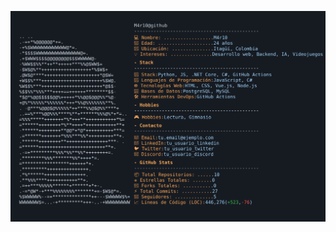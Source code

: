  ![Mi Arte ASCII](/mi_perfil_readme_2.svg)

<!-- <div style="text-align: center;">
<pre>                                                                   
                  .. ..                 
            .-=+*%@@@@@@*+=.            
          -+%$WWWWWWWWWWWWW@*=.         
        -*$$$$WWWWWWWWWWWWWWWW@=.       
      .+$WWW$$$$@@@@@@@@$$$WWWWW@-      
     -%WW$$%%**++**+++++***%%@$WW$=     
    -$W$@%**++++++++++++++++++*%$W$+    
   .@W$@****++++++++++++++++++++*@$W=   
   +W$$%***++++++++++++++++++++++%$W@.  
   %W$$%***++++++++++++++++++++++*@$$-  
   %$$%%*%%%***++++==++++++********$$-  
   *$@*%@@$$$$$@@%+++++*%%@@$@@@%%*%@-  
   +@%*%%%%%*%%%%%%*+++*%%@%%%%%%%**%.  
.  -@***%@@@$@%%%%%*++***%%@$@%%****+   
..==%***%@@%%%****%**+******%%%@%*+*=.. 
 =%%%*****+++++++*%*+++**+++++++++++*%= 
 =******++++++++*%**++++*+++++++++++**+ 
 -******++++++++**@@*+*@*++++++++++***= 
 .=******+++++++*%%%***%%*+++++++++**+. 
  .******++++++++**+++++++++++++++***- .
   =******++++++++++++++++++++++++**+.  
   .-=+*********%%%*%%**%%*++++++++=.   
      .********%%%*******%%*++++*=.     
       =*****************++++++*+.      
       .*********+++++++++++++++.       
       .*%******+++++++++++++++.        
       .**%%%****+++++++++++**+.        
     .=++***%%%%%******+******+*+-.     
 .-=*@W*-+***%%%%%%%%*******+=-$W$@*=.  
%$WWWWW%--=+**************++---$WWWWW$%+
WWWWWWW$=...-+*********+++-..-+WWWWWWWWW
</pre>
</div> 
 -->
